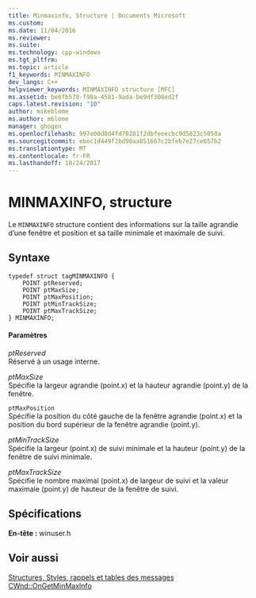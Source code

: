```yaml
---
title: Minmaxinfo, Structure | Documents Microsoft
ms.custom: 
ms.date: 11/04/2016
ms.reviewer: 
ms.suite: 
ms.technology: cpp-windows
ms.tgt_pltfrm: 
ms.topic: article
f1_keywords: MINMAXINFO
dev_langs: C++
helpviewer_keywords: MINMAXINFO structure [MFC]
ms.assetid: be6fb578-f98a-4581-9ada-be9df308ed2f
caps.latest.revision: "10"
author: mikeblome
ms.author: mblome
manager: ghogen
ms.openlocfilehash: 997e00d8d4fd70281f2dbfeeecbc9d5823c5050a
ms.sourcegitcommit: ebec1d449f2bd98aa851667c2bfeb7e27ce657b2
ms.translationtype: MT
ms.contentlocale: fr-FR
ms.lasthandoff: 10/24/2017
---
```

# <a name="minmaxinfo-structure"></a>MINMAXINFO, structure
Le `MINMAXINFO` structure contient des informations sur la taille agrandie d’une fenêtre et position et sa taille minimale et maximale de suivi.  
  
## <a name="syntax"></a>Syntaxe  
  
```  
typedef struct tagMINMAXINFO {  
    POINT ptReserved;  
    POINT ptMaxSize;  
    POINT ptMaxPosition;  
    POINT ptMinTrackSize;  
    POINT ptMaxTrackSize;  
} MINMAXINFO;  
```  
  
#### <a name="parameters"></a>Paramètres  
 *ptReserved*  
 Réservé à un usage interne.  
  
 *ptMaxSize*  
 Spécifie la largeur agrandie (point.x) et la hauteur agrandie (point.y) de la fenêtre.  
  
 `ptMaxPosition`  
 Spécifie la position du côté gauche de la fenêtre agrandie (point.x) et la position du bord supérieur de la fenêtre agrandie (point.y).  
  
 *ptMinTrackSize*  
 Spécifie la largeur (point.x) de suivi minimale et la hauteur (point.y) de la fenêtre de suivi minimale.  
  
 *ptMaxTrackSize*  
 Spécifie le nombre maximal (point.x) de largeur de suivi et la valeur maximale (point.y) de hauteur de la fenêtre de suivi.  
  
## <a name="requirements"></a>Spécifications  
 **En-tête :** winuser.h  
  
## <a name="see-also"></a>Voir aussi  
 [Structures, Styles, rappels et tables des messages](../../mfc/reference/structures-styles-callbacks-and-message-maps.md)   
 [CWnd::OnGetMinMaxInfo](../../mfc/reference/cwnd-class.md#ongetminmaxinfo)

